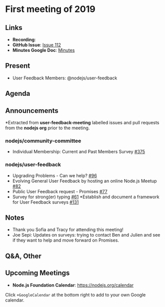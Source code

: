 # First meeting of 2019 
## Links

* **Recording**:
* **GitHub Issue**: [Issue 112](https://github.com/nodejs/user-feedback/issues/112)
* **Minutes Google Doc**: [Minutes](https://docs.google.com/document/d/1CXUIUmT9RF8h7kfQQBjlnOz7aIhEXA3ucKZfi9f216s/)

## Present

* User Feedback Members: @nodejs/user-feedback


## Agenda

## Announcements

*Extracted from **user-feedback-meeting** labelled issues and pull requests from the **nodejs org** prior to the meeting.

### nodejs/community-committee

* Individual Membership: Current and Past Members Survey [#375](https://github.com/nodejs/community-committee/issues/375)

### nodejs/user-feedback

* Upgrading Problems - Can we help? [#96](https://github.com/nodejs/user-feedback/issues/96)
* Evolving General User Feedback by hosting an online Node.js Meetup [#82](https://github.com/nodejs/user-feedback/issues/82)
* Public User Feedback request - Promises [#77](https://github.com/nodejs/user-feedback/issues/77)
* Survey for strong(er) typing [#61](https://github.com/nodejs/user-feedback/issues/61)
*Establish and document a framework for User Feedback surveys [#131](https://github.com/nodejs/user-feedback/issues/113)

## Notes
* Thank you Sofia and Tracy for attending this meeting!
* Joe Sepi: Updates on surveys: trying to contact Ben and Julien and see if they want to help and move forward on Promises.


## Q&A, Other

## Upcoming Meetings

* **Node.js Foundation Calendar**: https://nodejs.org/calendar

Click `+GoogleCalendar` at the bottom right to add to your own Google calendar.

